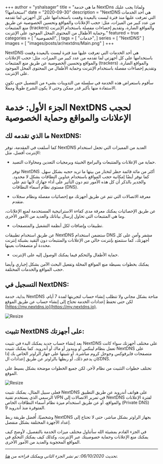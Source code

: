 +++
author = "yshalsager"
title = "ما هي خدمة NextDns ولماذا يجب عليك استخدامها؟"
date = "2020-09-30"
description = "NextDNS هي أحد الخدمات التي تعرفت عليها منذ فترة ليست بالبعيدة وقمت باستخدامها على كل أجهزتي لما تقدمه من عدد كبير من الميزات، مثل: حجب اﻹعلانات والمواقع وتحسين الخصوصية عن طريق منع المتتبعات (trackers) والمواقع الضارة، وتقديم إحصاءات مفصلة باستخدام اﻹنترنت وحماية اﻷطفال من المحتوى المخل الموجود على اﻹنترنت."
featured = true
categories = [
  "الخصوصية",
]
tags = [
  "خدمات",
]
series = [
  "NextDNS"
]
images = [
  "images/posts/ar/nextdns/Main.png"
]
+++

NextDNS هي أحد الخدمات التي تعرفت عليها منذ فترة ليست بالبعيدة وقمت باستخدامها على كل أجهزتي لما تقدمه من عدد كبير من الميزات، مثل: حجب الإعلانات والمواقع وتحسين الخصوصية عن طريق منع المتتبعات (trackers) والمواقع الضارة، وتقديم إحصاءات مفصلة باستخدام الإنترنت وحماية اﻷطفال من المحتوى المخل الموجود على الإنترنت. 

 

سأقوم باستعراض هذه الخدمة في سلسلة من التدوينات بشيء من التفصيل حتى تكون الاستفادة منها بأكبر قدر ممكن وحتى لا يكون الشرح طويلًا ومملًا. 

 

# الجزء الأول: خدمة NextDNS لحجب الإعلانات والمواقع وحماية الخصوصية 

 



## ما الذي تقدمه لك NextDNS: 

 كما أسلفت في المقدمة، توفر NextDNS العديد من المميزات التي تجعل استخدام الإنترنت أفضل، مثل: 

 

- حماية من الإعلانات والمتتبعات والبرامج الخبيثة وبرمجيات التعدين ومحاولات التصيد. 

   توفر NextDNS أكثر من مائة قائمة حظر لتختار من بيتها ما تريد حجبه بشكل سهل. كما توفر  أيضًا إمكانية حجب المواقع باستخدام عناوين النطاقات بشكل لا محدود.  والجدير بالذكر أن كل هذه الأمور تتم دون التأثير على أداء جهازك لأنها تتم على مستوى نظام أسماء النطاقات (DNS). 

 

- معرفة الاتصالات التي تتم عن طريق أجهزتك مع إحصائيات مفصلة ونظام سجلات متقدم. 

 عن طريق الإحصائيات يمكنك معرفة مدى كفاءة الاستراتيجية المستخدمة لمنع الإعلانات، وما هي المتتبعات التي تحاول إرسال بياناتك والعديد من الأمور الأخرى. 

 

- تطبيقات وإضافات لكل أنظمة التشغيل والمتصفحات. 

 عن طريق استخدام تطبيقات NextDNS ستضمن استخدام DNS مشفر وآمن على كل أجهزتك، كما ستتمتع بإنترنت خالي من الإعلانات والمتتبعات دون التقيد بشبكة إنترنت محددة أو متصفحات بعينها. 

 

- حماية الأطفال والتحكم فيما يمكنك الوصول إليه على الإنترنت. 

 يمكنك بخطوات بسيطة منع المواقع المخلة وتفعيل البحث الآمن بشكل إجباري وأيضا حجب المواقع والخدمات المختلفة. 

 



## التسجيل في NextDNS: 

 بداية، خدمة NextDNS متاحة بشكل مجاني ولا تتطلب إنشاء حساب لتجربتها لمدة 7 أيام، لكن حتى تحفظ إعدادات الخدمة تحتاج إلى إنشاء حساب عن طريق الموقع [https://my.nextdns.io](https://my.nextdns.io). 

 

![Resize](images/posts/ar/nextdns/Sign-Up-NextDNS.png?width=500px#center)
 

## تثبيت NextDNS على أجهزتك: 

 بعد إنشاء حساب جديد يمكنك البدء في تثبيت NextDNS على مختلف أجهزتك سواء كانت تعمل بنظام لينكس أو ويندوز أو ماك أو أندرويد. كما يمكنك تثبيت NextDNS على متصفحات فايرفوكس وجوجل كروم مباشرة. أو تثبيتها على جهاز الراوتر الخاص بك إذا كان يدعم ذلك، أو ربطها بالراوتر عن طريق إعدادات الDNS. 

 

تختلف خطوات التثبيت من نظام لأخر، لكن جميع الخطوات موضحة بشكل بسيط على الموقع. 

 
![Resize](images/posts/ar/nextdns/Setup-NextDNS.png#center)

 

فعلى سبيل المثال، يمكنك تثبيت NextDNS على هواتف أندرويد عن طريق التطبيق الرسمي الذي يستخدم تقنية VPN في تمرير الاتصالات إلى NextDNS لفترة الإعلانات والمواقع، أو عن طريق استخدام ميزة نظام أسماء النطاقات الخاص (Private DNS) المتوفرة منذ أندرويد 9. 

 

وشخصيًا، أُفضل طريقة ربط NextDNS بجهاز الراوتر بشكل مباشر، حتى لا تحتاج إلى إعداد الأجهزة المختلفة بشكل منفصل. 

 

 في الجزء القادم بمشيئة الله سأتناول مختلف ميزات الخدمة بالتفصيل، لأوضح كيف يمكنك منع الإعلانات وحماية خصوصيتك عبر الإنترنت، وكذلك كيف يمكنك التحكم في المواقع المحجوبة والعديد من الأمور الأخرى. 

<hr>

*تحديث 06/10/2020: تم نشر الجزء الثاني ويمكنك قراءته من [هنا](/ar/posts/nextdns-customization).*
